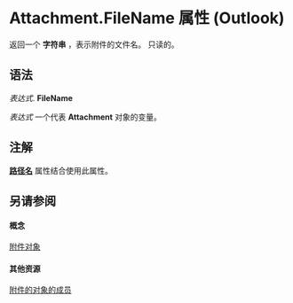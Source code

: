 
# Attachment.FileName 属性 (Outlook)

返回一个 **字符串** ，表示附件的文件名。 只读的。


## 语法

 _表达式_. **FileName**

 _表达式_ 一个代表 **Attachment** 对象的变量。


## 注解

 **[路径名](19ecbb05-11f0-2e35-eb3d-f60bce6b1357.md)** 属性结合使用此属性。


## 另请参阅


#### 概念


[附件对象](3e11582b-ac90-0948-bc37-506570bb287b.md)
#### 其他资源


[附件的对象的成员](f4870da5-c632-3d18-3038-b64b67777ecc.md)